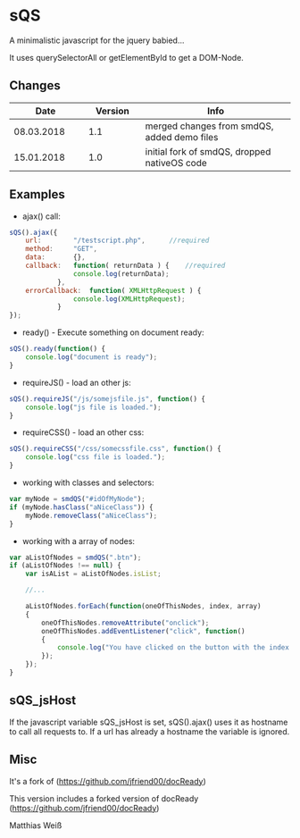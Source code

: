 # sQS
A minimalistic javascript for the jquery babied... 

It uses querySelectorAll or getElementById to get a DOM-Node.

## Changes

|&nbsp;&nbsp;&nbsp;&nbsp;&nbsp;&nbsp;&nbsp;&nbsp;&nbsp;Date&nbsp;&nbsp;&nbsp;&nbsp;&nbsp;&nbsp;&nbsp;&nbsp;&nbsp;&nbsp;|&nbsp;&nbsp;&nbsp;Version&nbsp;&nbsp;&nbsp;| Info |
|---|---|---|
| 08.03.2018 | 1.1 | merged changes from smdQS, added demo files |
| 15.01.2018 | 1.0 | initial fork of smdQS, dropped nativeOS code |

## Examples

- ajax() call:

``` js
sQS().ajax({
	url:		"/testscript.php", 		//required
	method:		"GET",
	data:		{},
	callback:	function( returnData ) {	//required
				console.log(returnData);					
			},
	errorCallback:	function( XMLHttpRequest ) {
				console.log(XMLHttpRequest);
			}
});	
```

- ready() - Execute something on document ready:

``` js
sQS().ready(function() {
	console.log("document is ready");					
}
```

- requireJS() - load an other js:

``` js
sQS().requireJS("/js/somejsfile.js", function() {
	console.log("js file is loaded.");					
}
```

- requireCSS() - load an other css:

``` js
sQS().requireCSS("/css/somecssfile.css", function() {
	console.log("css file is loaded.");					
}
```

- working with classes and selectors:

``` js
var myNode = smdQS("#idOfMyNode");
if (myNode.hasClass("aNiceClass")) {
	myNode.removeClass("aNiceClass");
}
```

- working with a array of nodes:

``` js
var aListOfNodes = smdQS(".btn");
if (aListOfNodes !== null) {
	var isAList = aListOfNodes.isList;

	//...

	aListOfNodes.forEach(function(oneOfThisNodes, index, array) 
	{
		oneOfThisNodes.removeAttribute("onclick");
		oneOfThisNodes.addEventListener("click", function() 
		{
			console.log("You have clicked on the button with the index " + index);
		});
	});
} 
```

## sQS_jsHost

If the javascript variable sQS_jsHost is set, sQS().ajax() uses it as hostname to call all requests to. If a url has already a hostname the variable is ignored.

## Misc

It's a fork of (https://github.com/jfriend00/docReady)

This version includes a forked version of docReady (https://github.com/jfriend00/docReady)

Matthias Weiß
